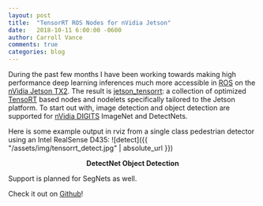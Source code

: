 ```yaml
---
layout: post
title:  "TensorRT ROS Nodes for nVidia Jetson"
date:   2018-10-11 6:00:00 -0600
author: Carroll Vance
comments: true
categories: blog
---
```


During the past few months I have been working towards making high performance deep learning inferences much more accessible in [ROS][ros] on the [nVidia Jetson TX2][jetson]. The result is [jetson_tensorrt][jetson_tensorrt]: a collection of optimized [TensoRT][tensorrt] based nodes and nodelets specifically tailored to the Jetson platform. To start out with, image detection and object detection are supported for [nVidia DIGITS][digits] ImageNet and DetectNets.

Here is some example output in rviz from a single class pedestrian detector using an Intel RealSense D435:
![detect]({{ "/assets/img/tensorrt_detect.jpg" | absolute_url }})
<p align="center">
<b>DetectNet Object Detection</b><br>
</p>


Support is planned for SegNets as well.

Check it out on [Github][jetson_tensorrt]!

[jetson_tensorrt]: https://github.com/csvance/jetson_tensorrt
[jetson]: https://www.nvidia.com/en-us/autonomous-machines/embedded-systems-dev-kits-modules/
[tensorrt]: https://developer.nvidia.com/tensorrt
[digits]: https://developer.nvidia.com/digits
[tf]: https://www.tensorflow.org
[caffe]: http://caffe.berkeleyvision.org
[pytorch]: https://pytorch.org
[ros]: http://www.ros.org
